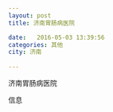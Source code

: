 ```yaml
--- 
layout: post 
title: 济南胃肠病医院

date:   2016-05-03 13:39:56 
categories: 其他  
city: 济南
  
--- 
```

   
济南胃肠病医院

信息

